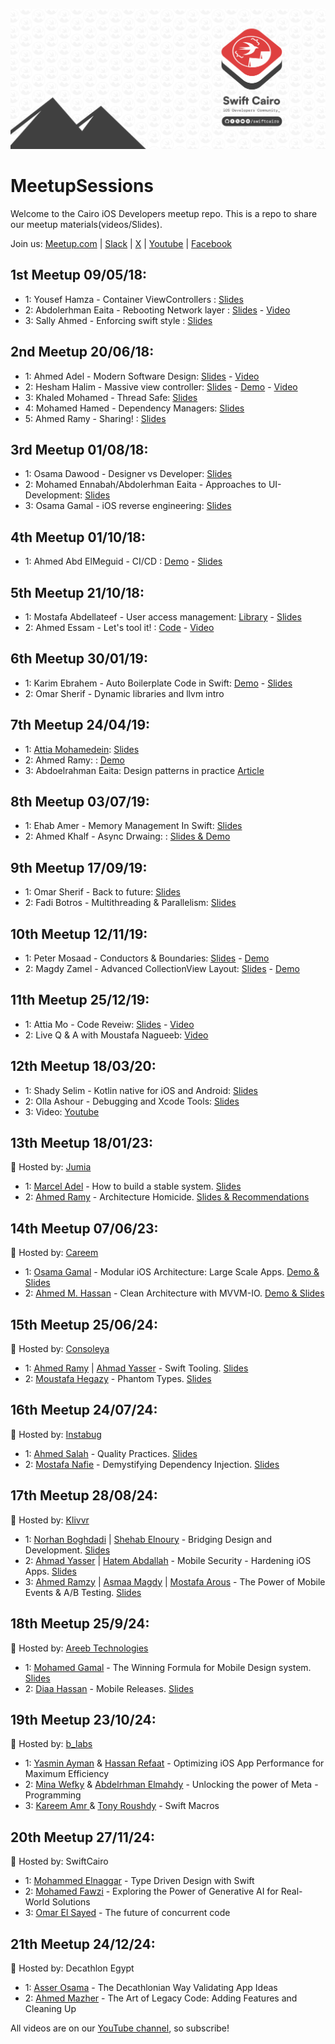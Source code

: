 <p align="center">
  <img alt="SwiftCairo: A cairo based Meetup group" src="./cover-pic.png">
</p>

# MeetupSessions

Welcome to the Cairo iOS Developers meetup repo. This is a repo to share our meetup materials(videos/Slides).

Join us: [Meetup.com](https://www.meetup.com/Swift-Cairo-iOS-Developers-Meetup/) |
[Slack](https://join.slack.com/t/swiftcairo/shared_invite/enQtMzUwMzI4ODc4NDMyLTM5NTQyYjFhZGJkNThjZjhmZTIxNmU4MDI1MDJjNDI5NDI5YWNjY2NkOTU1MDc3NzJjNjViZGMzMDljZWU2Zjk)
| [X](http://x.com/swiftcairo/) | [Youtube](https://www.youtube.com/channel/UC35fDS6vgZSdHol5WguMqEg?) | [Facebook](http://facebook.com/swiftcairo/)

## 1st Meetup 09/05/18:

- 1: Yousef Hamza - Container ViewControllers : [Slides](01st%20Meetup-May2018/Instabug-Meetup.key)
- 2: Abdolerhman Eaita - Rebooting Network layer : [Slides](https://github.com/Yoloabdo/RebootingNetwork/blob/master/Rebooting%20Network.key) - [Video](https://www.youtube.com/watch?v=4SQnPJao40g&t=1028s)
- 3: Sally Ahmed - Enforcing swift style : [Slides](01st%20Meetup-May2018/how%20can%20i%20enforce%20swift%20style%20-%20Sally%20Ahmed.pdf)

## 2nd Meetup 20/06/18:

- 1: Ahmed Adel - Modern Software Design: [Slides](02nd%20Meetup-Jun2018/Modern%20Software%20Design.pdf) - [Video](https://youtu.be/DrTPet0NVo4)
- 2: Hesham Halim - Massive view controller: [Slides](02nd%20Meetup-Jun2018/Massive%20View%20Controller/Massive-View-Controller.pdf) - [Demo](02nd%20Meetup-Jun2018/Massive%20View%20Controller/MVVMSample-master) - [Video](https://youtu.be/4MmhcvS7FHg)
- 3: Khaled Mohamed - Thread Safe: [Slides](02nd%20Meetup-Jun2018/Threadsafe/Instabug_iOS.key)
- 4: Mohamed Hamed - Dependency Managers: [Slides](02nd%20Meetup-Jun2018/Dependency%20Managers.pdf)
- 5: Ahmed Ramy - Sharing! : [Slides](02nd%20Meetup-Jun2018/Blogging%20Session.key)

## 3rd Meetup 01/08/18:

- 1: Osama Dawood - Designer vs Developer: [Slides](03rd%20Meetup-Aug2018/UI-Approaches)
- 2: Mohamed Ennabah/Abdolerhman Eaita - Approaches to UI-Development: [Slides](03rd%20Meetup-Aug2018/Osama-Presentation.pdf)
- 3: Osama Gamal - iOS reverse engineering: [Slides](03rd%20Meetup-Aug2018/iOSReverseEngineering1.2.pdf)

## 4th Meetup 01/10/18:

- 1: Ahmed Abd ElMeguid - CI/CD : [Demo](04th%20Meetup-Oct2018/CI-Meguid/Demo/travis-ci-pipeline-master) - [Slides](04th%20Meetup-Oct2018/CI-Meguid/Slides)

## 5th Meetup 21/10/18:

- 1: Mostafa Abdellateef - User access management: [Library](https://github.com/mmabdelateef/Koosa) - [Slides](https://speakerdeck.com/mmabdelateef/access-control-management-with-swift)
- 2: Ahmed Essam - Let's tool it! : [Code](https://github.com/aessam/SwiftCairoToolsDemo) - [Video](https://www.youtube.com/watch?v=c5c42DneGdY)

## 6th Meetup 30/01/19:

- 1: Karim Ebrahem - Auto Boilerplate Code in Swift: [Demo](https://github.com/KarimEbrahemAbdelaziz/SwiftCairoTalk) - [Slides](06th%20Meetup-Jan2019/Karim%20Ebrahim)
- 2: Omar Sherif - Dynamic libraries and llvm intro

## 7th Meetup 24/04/19:

- 1: [Attia Mohamedein](https://twitter.com/attiamothedev): [Slides](https://speakerdeck.com/attiamohamedein/intro-to-reactive-programming-in-ios-using-rxswift)
- 2: Ahmed Ramy: : [Demo](https://github.com/ARamy23/Vapor-Init)
- 3: Abdoelrahman Eaita: Design patterns in practice [Article](https://blog.usejournal.com/practical-uses-of-design-patterns-in-ios-development-command-pattern-c58941d6cc99)

## 8th Meetup 03/07/19:

- 1: Ehab Amer - Memory Management In Swift: [Slides](https://www.dropbox.com/s/9yy7jyjlrjevf72/Memory%20Managment.zip?dl=0)
- 2: Ahmed Khalf - Async Drwaing: : [Slides & Demo](https://github.com/ahmedk92/AsyncDrawing)

## 9th Meetup 17/09/19:

- 1: Omar Sherif - Back to future: [Slides](https://github.com/cg-jedi/Swift_Cairo_Talk_2)
- 2: Fadi Botros - Multithreading & Parallelism: [Slides](09th%20Meetup-Sept2019/Fadi%20Botros)

## 10th Meetup 12/11/19:

- 1: Peter Mosaad - Conductors & Boundaries: [Slides](10th%20Meetup-Nov2019) - [Demo](https://github.com/PeterMosaad/conductors-demo)
- 2: Magdy Zamel - Advanced CollectionView Layout: [Slides](https://drive.google.com/open?id=1VEPyfL3a4iqIU6gnQxDPftiF1KkIgsOl) - [Demo](https://github.com/MagdyZamel/MSZCollectionViewLayout)

## 11th Meetup 25/12/19:

- 1: Attia Mo - Code Reveiw: [Slides](11th%20Meetup-Dec2019) - [Video](https://www.youtube.com/watch?v=NRHoElHgekE)
- 2: Live Q & A with Moustafa Nagueeb: [Video](https://www.youtube.com/watch?v=QTD1_ru9kY0)

## 12th Meetup 18/03/20:

- 1: Shady Selim - Kotlin native for iOS and Android: [Slides](https://www.slideshare.net/bagaa/kotlin-native-for-ios-and-android)
- 2: Olla Ashour - Debugging and Xcode Tools: [Slides](12th%20Meetup-Mar2020)
- 3: Video: [Youtube](https://www.youtube.com/watch?v=FxihiBN1f60&fbclid=IwAR2tIwP5EhpAC_BcqRNODffyzuARz8VxY1JOrFkZEmd3aQ8ilvsqf2yq7Jw)

## 13th Meetup 18/01/23:
📍 Hosted by: [Jumia](https://group.jumia.com/)
- 1: [Marcel Adel](https://eg.linkedin.com/in/marcel-adel-b6681943) - How to build a stable system. [Slides](13th%20Meetup-Jan2023/How%20to%20build%20a%20stable%20system)
- 2: [Ahmed Ramy](https://ae.linkedin.com/in/aramy23) - Architecture Homicide. [Slides & Recommendations](13th%20Meetup-Jan2023/Architecture%20Homicide)

## 14th Meetup 07/06/23:
📍 Hosted by: [Careem](https://www.careem.com/)
- 1: [Osama Gamal](https://eg.linkedin.com/in/osamagamall) - Modular iOS Architecture: Large Scale Apps. [Demo & Slides](14th%20meetup-June2023/Modular%20iOS%20Architecture)
- 2: [Ahmed M. Hassan](https://eg.linkedin.com/in/ahmdmhasn) - Clean Architecture with MVVM-IO. [Demo & Slides](14th%20meetup-June2023/Clean%20Architecture%20With%20MVVM)

## 15th Meetup 25/06/24:
📍 Hosted by: [Consoleya](https://consoleya.com/)
- 1: [Ahmed Ramy](https://ae.linkedin.com/in/aramy23) | [Ahmad Yasser](https://eg.linkedin.com/in/ahmdyasser) - Swift Tooling. [Slides](15th%20Meetup-June2024/Swift%20Tooling%20%7C%20Ahmed%20Ramy%20%26%20Ahmad%20Yasser)
- 2: [Moustafa Hegazy](https://eg.linkedin.com/in/moustafa-hegazy-ios-dev) - Phantom Types. [Slides](15th%20Meetup-June2024/Phantom%20Types%20%7C%20Moustafa%20Hegazy)

## 16th Meetup 24/07/24:
📍 Hosted by: [Instabug](https://www.instabug.com/)
- 1: [Ahmed Salah](https://eg.linkedin.com/in/ahmedsalah196) - Quality Practices. [Slides](16th%20Meetup-July2024/Quality%20Pracatices%20%7C%20Ahmed%20Salah)
- 2: [Mostafa Nafie](https://eg.linkedin.com/in/mostafanafie) - Demystifying Dependency Injection. [Slides](16th%20Meetup-July2024/Demystifying%20Dependency%20Injection%20%7C%20Mostafa%20Nafie)

## 17th Meetup 28/08/24:
📍 Hosted by: [Klivvr](https://www.klivvr.com/)
- 1: [Norhan Boghdadi](https://eg.linkedin.com/in/norhan-boghdadi) | [Shehab Elnoury](https://eg.linkedin.com/in/shehabelnoury) - Bridging Design and Development. [Slides](17th%20Meetup-Aug2024/Bridging%20Design%20and%20Development%20%7C%20Norhan%20Boghdadi%20-%20Shehab%20Elnoury/Bridging%20Design%20and%20Development.pdf)
- 2: [Ahmad Yasser](https://eg.linkedin.com/in/ahmad-yasser-294406191) | [Hatem Abdallah](https://www.linkedin.com/in/hatemabdallah/) - Mobile Security - Hardening iOS Apps. [Slides](17th%20Meetup-Aug2024/Mobile%20Security%20-%20Hardening%20iOS%20Apps%20%7C%20Ahmad%20Yasser%20-%20Hatem%20Abdallah)
- 3: [Ahmed Ramzy](https://eg.linkedin.com/in/iramzyy) | [Asmaa Magdy](https://eg.linkedin.com/in/asmaamagdy) | [Mostafa Arous](https://www.linkedin.com/in/mostafa-arous-848909142/) - The Power of Mobile Events & A/B Testing. [Slides](17th%20Meetup-Aug2024/The%20Power%20of%20Mobile%20Events%20%26%20A%3AB%20Testing%20%7C%20Ahmed%20Ramzy%20%7C%20Asmaa%20Magdy%20%7C%20Mostafa%20Arous)

## 18th Meetup 25/9/24:
📍 Hosted by: [Areeb Technologies](https://www.areebtechnology.com/)
- 1: [Mohamed Gamal](https://eg.linkedin.com/in/mohamed-gamal00) - The Winning Formula for Mobile Design system. [Slides](18th%20Meetup-Sep2024/The%20Winning%20Formula%20for%20Mobile%20Design%20system%20%7C%20Mohamed%20Gamal)
- 2: [Diaa Hassan](https://eg.linkedin.com/in/diaa-hasan) - Mobile Releases. [Slides](18th%20Meetup-Sep2024/Mobile%20Releases%20%7C%20Diaa%20Hassan)

## 19th Meetup 23/10/24:
📍 Hosted by: [b_labs](https://www.linkedin.com/company/wearablabs/?originalSubdomain=eg)
- 1: [Yasmin Ayman](https://www.linkedin.com/in/yasminayman/) & [Hassan Refaat](https://www.linkedin.com/in/hassan-refaat-%F0%9F%87%B5%F0%9F%87%B8-8a9328b3/) - Optimizing iOS App Performance for Maximum Efficiency
- 2: [Mina Wefky](https://www.linkedin.com/in/mina-wefky-a2876993/) & [Abdelrhman Elmahdy](https://www.linkedin.com/in/abdelrhmanelmhdy/) - Unlocking the power of Meta - Programming
- 3: [Kareem Amr ](https://www.linkedin.com/in/kareemashawky/) & [Tony Roushdy](https://www.linkedin.com/in/tony-roushdy-51101255/) - Swift Macros

## 20th Meetup 27/11/24:
📍 Hosted by: SwiftCairo
- 1: [Mohammed Elnaggar](https://www.linkedin.com/in/moelnaggar14/) - Type Driven Design with Swift
- 2: [Mohamed Fawzi](https://www.linkedin.com/in/mohamedmostafafawzi/) - Exploring the Power of Generative AI for Real-World Solutions
- 3: [Omar El Sayed](https://www.linkedin.com/in/engomarelsayed/) - The future of concurrent code

## 21th Meetup 24/12/24:
📍 Hosted by: Decathlon Egypt
- 1: [Asser Osama](https://www.linkedin.com/in/asserusama/) - The Decathlonian Way Validating App Ideas
- 2: [Ahmed Mazher](https://www.linkedin.com/in/ahmedmazher17/) - The Art of Legacy Code: Adding Features and Cleaning Up

All videos are on our [YouTube channel](https://www.youtube.com/swiftcairo), so subscribe!
